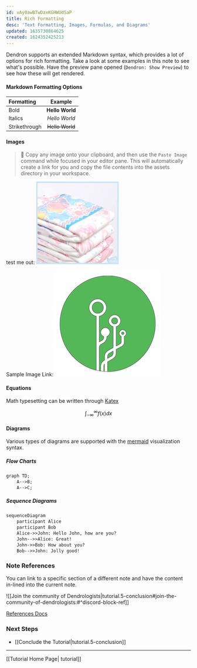 ```yaml
---
id: vAy0awBTwDaxKGHWUdSaP
title: Rich Formatting
desc: 'Text Formatting, Images, Formulas, and Diagrams'
updated: 1635730864625
created: 1624352425213
---
```


Dendron supports an extended Markdown syntax, which provides a lot of options for rich formatting. Take a look at some examples in this note to see what's possible. Have the preview pane opened (`Dendron: Show Preview`) to see how these will get rendered.

#### Markdown Formatting Options

| Formatting    |     Example     |
| :------------ | :-------------: |
| Bold          | **Hello World** |
| Italics       |  _Hello World_  |
| Strikethrough | ~~Hello World~~ |

#### Images

> 🌱 Copy any image onto your clipboard, and then use the `Paste Image` command while focused in your editor pane. This will automatically create a link for you and copy the file contents into the assets directory in your workspace.

test me out:
![abu diapers](/assets/images/2021-10-31-20-38-59.png)

Sample Image Link:
![Dendron Logo](/assets/images/logo_small.png)

#### Equations

Math typesetting can be written through [Katex](https://wiki.dendron.so/notes/b1919663-cc48-4054-b0cf-4b26fe444907.html)

$$
\int_{-\infty}^\infty f(x)dx
$$

#### Diagrams

Various types of diagrams are supported with the [mermaid](https://mermaid-js.github.io/mermaid/#/) visualization syntax.

##### Flow Charts

```mermaid
graph TD;
    A-->B;
    A-->C;
```

##### Sequence Diagrams

```mermaid
sequenceDiagram
    participant Alice
    participant Bob
    Alice->>John: Hello John, how are you?
    John-->>Alice: Great!
    John->>Bob: How about you?
    Bob-->>John: Jolly good!
```

### Note References

You can link to a specific section of a different note and have the content in-lined into the current note.

![[Join the community of Dendrologists|tutorial.5-conclusion#join-the-community-of-dendrologists:#^discord-block-ref]]

[References Docs](https://wiki.dendron.so/notes/f1af56bb-db27-47ae-8406-61a98de6c78c.html#note-reference)

### Next Steps

- [[Conclude the Tutorial|tutorial.5-conclusion]]

---

[[Tutorial Home Page| tutorial]]
